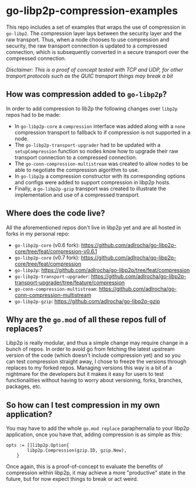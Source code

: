 # go-libp2p-compression-examples
This repo includes a set of examples that wraps the use of compression in `go-libp2`. The compression layer lays between the security layer and the raw transport. Thus, when a node chooses to use compression and security, the raw transport connection is updated to a compressed connection, which is subsequently converted in a secure transport over the compressed connection.

_Disclaimer: This is a proof of concept tested with TCP and UDP, for other tranport protocols such as the QUIC transport things may break a bit_

## How was compression added to `go-libp2p`?
In order to add compression to lib2p the following changes over `libp2p` repos had to be made:
* In `go-libp2p-core` a `compression` interface was added along with a `none` compression transport to fallback to if compression is not supported in a node.
* The `go-libp2p-transport-upgrader` had to be updated with a `setupCompression` function so nodes know how to upgrade their raw transport connection to a compressed connection.
* The `go-conn-compression-multistream` was created to allow nodes to be able to negotiate the compression algorithm to use.
* In `go-libp2p` a compression constructor with its corresponding options and configs were added to support compression in libp2p hosts. 
* Finally, a `go-libp2p-gzip` transport was created to illustrate the implementation and use of a compressed transport. 

## Where does the code live?
All the aforementioned repos don't live in libp2p yet and are all hosted in forks in my personal repo:
* `go-libp2p-core` (v0.6 fork): https://github.com/adlrocha/go-libp2p-core/tree/feat/compression-v0.6.1
* `go-libp2p-core` (v0.7 fork): https://github.com/adlrocha/go-libp2p-core/tree/feat/compression
* `go-libp2p`: https://github.com/adlrocha/go-libp2p/tree/feat/compression
* `go-libp2p-transport-upgrader`: https://github.com/adlrocha/go-libp2p-transport-upgrader/tree/feature/compression
* `go-conn-compression-multistream`: https://github.com/adlrocha/go-conn-compression-multistream
* `go-libp2p-gzip`: https://github.com/adlrocha/go-libp2p-gzip

## Why are the `go.mod` of all these repos full of replaces?
Libp2p is really modular, and thus a simple change may require change in a bunch of repos. In order to avoid go from fetching the latest upstream version of the code (which doesn't include compression yet) and so you can test compression straight away, I chose to freeze the versions through replaces to my forked repos. Managing versions this way is a bit of a nightmare for the developers but it makes it easy for users to test functionalities without having to worry about versioning, forks, branches, packages, etc.

## So how can I test compression in my own application?
You may have to add the whole `go.mod replace` paraphernalia to your libp2p application, once you have that, adding compression is as simple as this:
```
opts := []libp2p.Option{
		libp2p.Compression(gzip.ID, gzip.New),
	}
```

Once again, this is a proof-of-concept to evaluate the benefits of compression within libp2p, it may achieve a more "productive" state in the future, but for now expect things to break or act weird.
